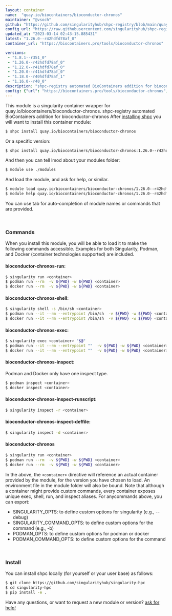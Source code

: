 ```yaml
---
layout: container
name:  "quay.io/biocontainers/bioconductor-chronos"
maintainer: "@vsoch"
github: "https://github.com/singularityhub/shpc-registry/blob/main/quay.io/biocontainers/bioconductor-chronos/container.yaml"
config_url: "https://raw.githubusercontent.com/singularityhub/shpc-registry/main/quay.io/biocontainers/bioconductor-chronos/container.yaml"
updated_at: "2023-03-14 02:43:15.885431"
latest: "1.26.0--r42hdfd78af_0"
container_url: "https://biocontainers.pro/tools/bioconductor-chronos"

versions:
 - "1.8.1--r351_0"
 - "1.26.0--r42hdfd78af_0"
 - "1.22.0--r41hdfd78af_0"
 - "1.20.0--r41hdfd78af_0"
 - "1.18.0--r40hdfd78af_1"
 - "1.16.0--r40_0"
description: "shpc-registry automated BioContainers addition for bioconductor-chronos"
config: {"url": "https://biocontainers.pro/tools/bioconductor-chronos", "maintainer": "@vsoch", "description": "shpc-registry automated BioContainers addition for bioconductor-chronos", "latest": {"1.26.0--r42hdfd78af_0": "sha256:23e573425b594e0cc289be2aa60021d99cdfdd29b58699ba32d25a6be3fc8c10"}, "tags": {"1.8.1--r351_0": "sha256:68f55464e2b2be67c77c757e92578a1a778cb82b1f7a694ed0ea9be3ac7cc528", "1.26.0--r42hdfd78af_0": "sha256:23e573425b594e0cc289be2aa60021d99cdfdd29b58699ba32d25a6be3fc8c10", "1.22.0--r41hdfd78af_0": "sha256:19cee4438457b72368ada9d6652811c36363542314eca465ecfa7ddffe65be9b", "1.20.0--r41hdfd78af_0": "sha256:cd3e58cc79deeb43769edf61f8f921bf30cdaa0bca4c708630d7747d2ba00237", "1.18.0--r40hdfd78af_1": "sha256:d4f4d9e7b9777cbf99415b2c4fcd7ebfe012bfe1a9a2d447fe69b35d45b3b016", "1.16.0--r40_0": "sha256:c3c480ab1aa23599e8ebc1415bb2004028da452b4f2db58b94c89b17f9d60049"}, "docker": "quay.io/biocontainers/bioconductor-chronos"}
---
```


This module is a singularity container wrapper for quay.io/biocontainers/bioconductor-chronos.
shpc-registry automated BioContainers addition for bioconductor-chronos
After [installing shpc](#install) you will want to install this container module:


```bash
$ shpc install quay.io/biocontainers/bioconductor-chronos
```

Or a specific version:

```bash
$ shpc install quay.io/biocontainers/bioconductor-chronos:1.26.0--r42hdfd78af_0
```

And then you can tell lmod about your modules folder:

```bash
$ module use ./modules
```

And load the module, and ask for help, or similar.

```bash
$ module load quay.io/biocontainers/bioconductor-chronos/1.26.0--r42hdfd78af_0
$ module help quay.io/biocontainers/bioconductor-chronos/1.26.0--r42hdfd78af_0
```

You can use tab for auto-completion of module names or commands that are provided.

<br>

### Commands

When you install this module, you will be able to load it to make the following commands accessible.
Examples for both Singularity, Podman, and Docker (container technologies supported) are included.

#### bioconductor-chronos-run:

```bash
$ singularity run <container>
$ podman run --rm  -v ${PWD} -w ${PWD} <container>
$ docker run --rm  -v ${PWD} -w ${PWD} <container>
```

#### bioconductor-chronos-shell:

```bash
$ singularity shell -s /bin/sh <container>
$ podman run --it --rm --entrypoint /bin/sh  -v ${PWD} -w ${PWD} <container>
$ docker run --it --rm --entrypoint /bin/sh  -v ${PWD} -w ${PWD} <container>
```

#### bioconductor-chronos-exec:

```bash
$ singularity exec <container> "$@"
$ podman run --it --rm --entrypoint ""  -v ${PWD} -w ${PWD} <container> "$@"
$ docker run --it --rm --entrypoint ""  -v ${PWD} -w ${PWD} <container> "$@"
```

#### bioconductor-chronos-inspect:

Podman and Docker only have one inspect type.

```bash
$ podman inspect <container>
$ docker inspect <container>
```

#### bioconductor-chronos-inspect-runscript:

```bash
$ singularity inspect -r <container>
```

#### bioconductor-chronos-inspect-deffile:

```bash
$ singularity inspect -d <container>
```



#### bioconductor-chronos

```bash
$ singularity run <container>
$ podman run --rm  -v ${PWD} -w ${PWD} <container>
$ docker run --rm  -v ${PWD} -w ${PWD} <container>
```


In the above, the `<container>` directive will reference an actual container provided
by the module, for the version you have chosen to load. An environment file in the
module folder will also be bound. Note that although a container
might provide custom commands, every container exposes unique exec, shell, run, and
inspect aliases. For anycommands above, you can export:

 - SINGULARITY_OPTS: to define custom options for singularity (e.g., --debug)
 - SINGULARITY_COMMAND_OPTS: to define custom options for the command (e.g., -b)
 - PODMAN_OPTS: to define custom options for podman or docker
 - PODMAN_COMMAND_OPTS: to define custom options for the command

<br>

### Install

You can install shpc locally (for yourself or your user base) as follows:

```bash
$ git clone https://github.com/singularityhub/singularity-hpc
$ cd singularity-hpc
$ pip install -e .
```

Have any questions, or want to request a new module or version? [ask for help!](https://github.com/singularityhub/singularity-hpc/issues)